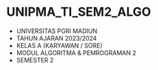 # UNIPMA_TI_SEM2_ALGO

* UNIVERSITAS PGRI MADIUN
* TAHUN AJARAN 2023/2024
* KELAS A (KARYAWAN / SORE)
* MODUL ALGORITMA & PEMROGRAMAN 2
* SEMESTER 2 
